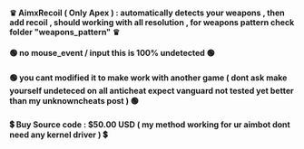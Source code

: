 #### ♛ AimxRecoil ( Only Apex ) : automatically detects your weapons , then add recoil , should working with all resolution , for weapons pattern check folder "weapons_pattern" ♛
#### 🟢 no mouse_event / input this is 100% undetected 🟢
#### 🟢 you cant modified it to make work with another game ( dont ask make yourself undeteced on all anticheat expect vanguard not tested yet better than my unknowncheats post ) 🟢
#### 💲 Buy Source code : $50.00 USD ( my method working for ur aimbot dont need any kernel driver ) 💲
